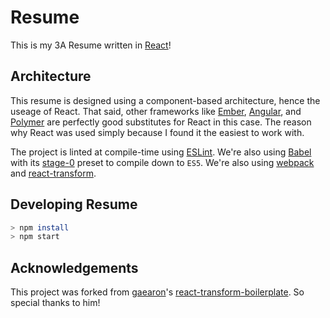 # Resume
This is my 3A Resume written in [React](https://github.com/facebook/react)!

## Architecture
This resume is designed using a component-based architecture, hence the useage of React. That said, other frameworks like [Ember](https://github.com/emberjs/ember.js), [Angular](https://github.com/angular/angular.js), and [Polymer](https://github.com/Polymer/polymer) are perfectly good substitutes for React in this case. The reason why React was used simply because I found it the easiest to work with.

The project is linted at compile-time using [ESLint](https://github.com/eslint/eslint). We're also using [Babel](https://github.com/babel/babel) with its [stage-0](https://babeljs.io/docs/plugins/preset-stage-0/)  preset to compile down to `ES5`. We're also using [webpack](https://github.com/webpack/webpack) and [react-transform](https://github.com/gaearon/react-transform).


## Developing Resume
```BASH
> npm install
> npm start
```

## Acknowledgements
This project was forked from [gaearon](https://github.com/gaearon)'s [react-transform-boilerplate](https://github.com/gaearon/react-transform-boilerplate). So special thanks to him!
